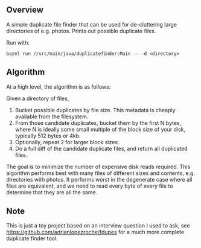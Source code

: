 ## Overview

A simple duplicate file finder that can be used for de-cluttering large directories of e.g. photos.
Prints out possible duplicate files.

Run with:

```shell
bazel run //src/main/java/duplicatefinder:Main -- -d <directory>
```

## Algorithm

At a high level, the algorithm is as follows:

Given a directory of files,

1. Bucket possible duplicates by file size. This metadata is cheaply available
   from the filesystem.
2. From those candidate duplicates, bucket them by the first N bytes, where N is
   ideally some small multiple of the block size of your disk, typically 512
   bytes or 4kb.
3. Optionally, repeat 2 for larger block sizes.
4. Do a full diff of the candidate duplicate files, and return all duplicated
   files.

The goal is to minimize the number of expensive disk reads required. This algorithm
performs best with many files of different sizes and contents, e.g. directories with photos. It
performs worst in the degenerate case where all files are equivalent, and we need
to read every byte of every file to determine that they are all the same.

## Note
This is just a toy project based on an interview question I used to ask, see https://github.com/adrianlopezroche/fdupes for a much more complete duplicate finder tool.
